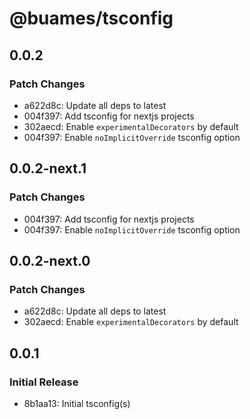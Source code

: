 # @buames/tsconfig

## 0.0.2

### Patch Changes

- a622d8c: Update all deps to latest
- 004f397: Add tsconfig for nextjs projects
- 302aecd: Enable `experimentalDecorators` by default
- 004f397: Enable `noImplicitOverride` tsconfig option

## 0.0.2-next.1

### Patch Changes

- 004f397: Add tsconfig for nextjs projects
- 004f397: Enable `noImplicitOverride` tsconfig option

## 0.0.2-next.0

### Patch Changes

- a622d8c: Update all deps to latest
- 302aecd: Enable `experimentalDecorators` by default

## 0.0.1

### Initial Release

- 8b1aa13: Initial tsconfig(s)
